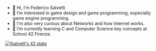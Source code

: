- 👋 Hi, I’m Federico Salvetti
- 👀 I’m interested in game design and game programming, especially game engine programming.
- 👀 I'm also very curious about Networks and how internet works.
- 🌱 I’m currently learning C and Computer Science key concepts at School 42 Firenze.


[![fsalvett's 42 stats](https://badge42.vercel.app/api/v2/clfuug9fy003008l0wzr5gf4l/stats?cursusId=21&coalitionId=284)](https://github.com/JaeSeoKim/badge42)
<!---
Staredef9/Staredef9 is a ✨ special ✨ repository because its `README.md` (this file) appears on your GitHub profile.
You can click the Preview link to take a look at your changes.
--->
